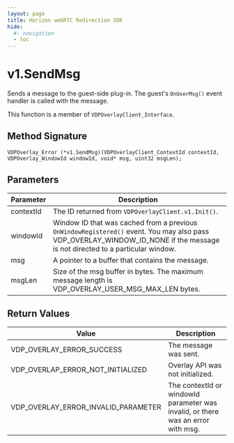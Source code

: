 ```yaml
---
layout: page
title: Horizon webRTC Redirection SDK
hide:
  #- navigation
  - toc
---
```

# v1.SendMsg

Sends a message to the guest-side plug-in. The guest's `OnUserMsg()` event handler is called with the message.

This function is a member of `VDPOverlayClient_Interface`.

## Method Signature
```
VDPOverlay_Error (*v1.SendMsg)(VDPOverlayClient_ContextId contextId, VDPOverlay_WindowId windowId, void* msg, uint32 msgLen);
```

## Parameters

| Parameter | Description |
| --------- | ----------- |
| contextId | The ID returned from `VDPOverlayClient.v1.Init()`. |
| windowId | Window ID that was cached from a previous `OnWindowRegistered()` event. You may also pass VDP_OVERLAY_WINDOW_ID_NONE if the message is not directed to a particular window. |
| msg | A pointer to a buffer that contains the message. |
| msgLen | Size of the msg buffer in bytes. The maximum message length is VDP_OVERLAY_USER_MSG_MAX_LEN bytes. |

## Return Values

| Value | Description |
| ----- | ----------- |
| VDP_OVERLAY_ERROR_SUCCESS | The message was sent. |
| VDP_OVERLAP_ERROR_NOT_INITIALIZED	| Overlay API was not initialized. |
| VDP_OVERLAY_ERROR_INVALID_PARAMETER | The contextId or windowId parameter was invalid, or there was an error with msg. |

